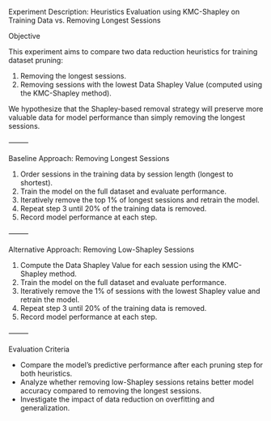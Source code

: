 Experiment Description: Heuristics Evaluation using KMC-Shapley on Training Data vs. Removing Longest Sessions

Objective

This experiment aims to compare two data reduction heuristics for training dataset pruning:
1.	Removing the longest sessions.
2.	Removing sessions with the lowest Data Shapley Value (computed using the KMC-Shapley method).

We hypothesize that the Shapley-based removal strategy will preserve more valuable data for model performance than simply removing the longest sessions.

⸻

Baseline Approach: Removing Longest Sessions
1.	Order sessions in the training data by session length (longest to shortest).
2.	Train the model on the full dataset and evaluate performance.
3.	Iteratively remove the top 1% of longest sessions and retrain the model.
4.	Repeat step 3 until 20% of the training data is removed.
5.	Record model performance at each step.

⸻

Alternative Approach: Removing Low-Shapley Sessions
1.	Compute the Data Shapley Value for each session using the KMC-Shapley method.
2.	Train the model on the full dataset and evaluate performance.
3.	Iteratively remove the 1% of sessions with the lowest Shapley value and retrain the model.
4.	Repeat step 3 until 20% of the training data is removed.
5.	Record model performance at each step.

⸻

Evaluation Criteria
* Compare the model’s predictive performance after each pruning step for both heuristics.
* Analyze whether removing low-Shapley sessions retains better model accuracy compared to removing the longest sessions.
* Investigate the impact of data reduction on overfitting and generalization.

